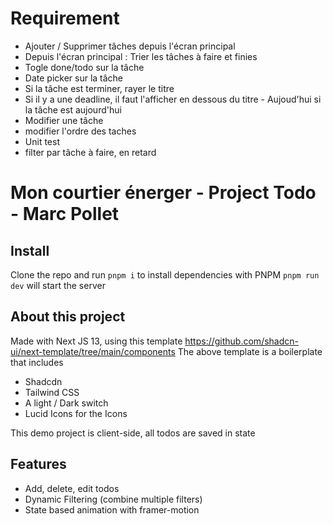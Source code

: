 # Requirement

- Ajouter / Supprimer tâches depuis l'écran principal
- Depuis l'écran principal : Trier les tâches à faire et finies
- Togle done/todo sur la tâche
- Date picker sur la tâche
- Si la tâche est terminer, rayer le titre
- Si il y a une deadline, il faut l'afficher en dessous du titre - Aujoud'hui si la tâche est aujourd'hui
- Modifier une tâche
- modifier l'ordre des taches
- Unit test
- filter par tâche à faire, en retard

# Mon courtier énerger - Project Todo - Marc Pollet

## Install
Clone the repo and run `pnpm i` to install dependencies with PNPM
`pnpm run dev` will start the server

## About this project
Made with Next JS 13, using this template https://github.com/shadcn-ui/next-template/tree/main/components
The above template is a boilerplate that includes
- Shadcdn
- Tailwind CSS
- A light / Dark switch
- Lucid Icons for the Icons

This demo project is client-side, all todos are saved in state

## Features
- Add, delete, edit todos
- Dynamic Filtering (combine multiple filters)
- State based animation with framer-motion






